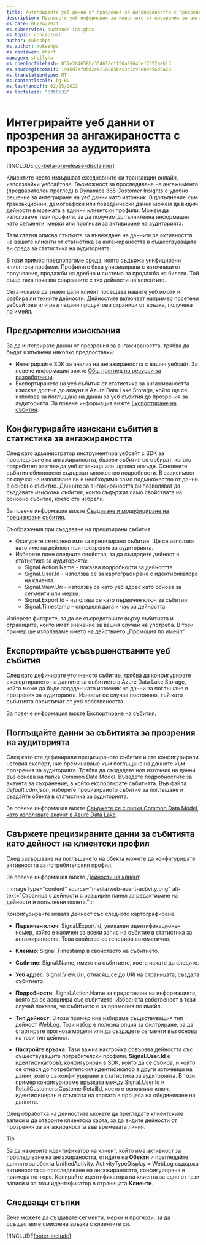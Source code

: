 ```yaml
---
title: Интегрирайте уеб данни от прозрения за ангажираността с прозрения за аудиторията
description: Пренесете уеб информация за клиентите от прозрения за ангажираност до аналитични данни за аудиторията.
ms.date: 06/24/2021
ms.subservice: audience-insights
ms.topic: conceptual
author: mukeshpo
ms.author: mukeshpo
ms.reviewer: mhart
manager: shellyha
ms.openlocfilehash: 037e264658bc354618cff56a89645ef7552aeb13
ms.sourcegitcommit: 1946d7af0bd2ca216885bec3c5c95009996d9a28
ms.translationtype: MT
ms.contentlocale: bg-BG
ms.lasthandoff: 02/25/2022
ms.locfileid: "8350532"
---
```

# <a name="integrate-web-data-from-engagement-insights-with-audience-insights"></a>Интегрирайте уеб данни от прозрения за ангажираността с прозрения за аудиторията


[!INCLUDE [cc-beta-prerelease-disclaimer](../engagement-insights/includes/cc-beta-prerelease-disclaimer.md)]

Клиентите често извършват ежедневните си транзакции онлайн, използвайки уебсайтове. Възможност за проследяване на ангажимента (предварителен преглед) в Dynamics 365 Customer Insights е удобно решение за интегриране на уеб данни като източник. В допълнение към транзакционни, демографски или поведенчески данни можем да видим дейности в мрежата в единни клиентски профили. Можем да използваме тези профили, за да получим допълнителна информация като сегменти, мерки или прогнози за активиране на аудиторията.

Тази статия описва стъпките за въвеждане на данните за активността на вашите клиенти от статистика за ангажираността в съществуващата ви среда за статистика на аудиторията.

В този пример предполагаме среда, която съдържа унифицирани клиентски профили. Профилите бяха унифицирани с източници от проучвания, продажби на дребно и система за продажба на билети. Той също така показва свързаните с тях дейности на клиентите. 

Сега искаме да знаем дали клиент посещава нашите уеб имоти и разбира ли техните дейности. Дейностите включват например посетени уебсайтове или разгледани продуктови страници от връзка, получена по имейл.

## <a name="prerequisites"></a>Предварителни изисквания

За да интегрирате данни от прозрения за ангажираността, трябва да бъдат изпълнени няколко предпоставки: 

- Интегрирайте SDK за анализ на ангажираността с вашия уебсайт. За повече информация вижте [Общ преглед на ресурси за разработчици](../engagement-insights/developer-resources.md).
- Експортирането на уеб събития от статистика за ангажираността изисква достъп до акаунт в Azure Data Lake Storage, който ще се използва за поглъщане на данни за уеб събития до прозрения за аудиторията. За повече информация вижте [Експортиране на събития](../engagement-insights/export-events.md).

## <a name="configure-refined-events-in-engagement-insights"></a>Конфигурирайте изискани събития в статистика за ангажираността

След като администратор инструментира уебсайт с SDK за проследяване на ангажираността, *базови събития* се събират, когато потребител разглежда уеб страница или щраква някъде. Основните събития обикновено съдържат множество подробности. В зависимост от случая на използване ви е необходимо само подмножество от данни в основно събитие. Данните за ангажираността ви позволяват да създавате *изискани събития*, които съдържат само свойствата на основно събитие, което сте избрали.     

За повече информация вижте [Създаване и модифициране на прецизирани събития](../engagement-insights/refined-events.md).

Съображения при създаване на прецизирани събития: 

- Осигурете смислено име за прецизирано събитие. Ще се използва като име на дейност при прозрения за аудиторията.
- Изберете поне следните свойства, за да създадете дейност в статистика за аудиторията: 
    - Signal.Action.Name - показва подробности за дейността.
    - Signal.User.Id - използва се за картографиране с идентификатора на клиента.
    - Signal.View.Uri - използва се като уеб адрес като основа за сегменти или мерки.
    - Signal.Export.Id - използва се като първичен ключ за събития.
    - Signal.Timestamp – определя дата и час за дейността.

Изберете филтрите, за да се съсредоточите върху събитията и страниците, които имат значение за вашия случай на употреба. В този пример ще използваме името на действието „Промоция по имейл“.

## <a name="export-the-refined-web-events"></a>Експортирайте усъвършенстваните уеб събития 

След като дефинирате уточненото събитие, трябва да конфигурирате експортирането на данните за събитието в Azure Data Lake Storage, който може да бъде зададен като източник на данни за поглъщане в прозрения за аудиторията. Износът се случва постоянно, тъй като събитията произтичат от уеб собствеността.

За повече информация вижте [Експортиране на събития](../engagement-insights/export-events.md).

## <a name="ingest-event-data-to-audience-insights"></a>Поглъщайте данни за събитията за прозрения на аудиторията

След като сте дефинирали прецизираното събитие и сте конфигурирали неговия експорт, ние преминаваме към поглъщане на данните към прозрения за аудиторията. Трябва да създадете нов източник на данни въз основа на папка Common Data Model. Въведете подробностите за акаунта за съхранение, в който експортирате събитията. Във файла *default.cdm.json*, изберете прецизираното събитие за поглъщане и създайте обекта в статистика за аудиторията.

За повече информация вижте [Свържете се с папка Common Data Model, като използвате акаунт в Azure Data Lake](connect-common-data-model.md).


## <a name="relate-refined-event-data-as-an-activity-of-a-customer-profile"></a>Свържете прецизираните данни за събитията като дейност на клиентски профил

След завършване на поглъщането на обекта можете да конфигурирате активността за потребителския профил.

За повече информация вижте [Дейности на клиент](activities.md).

:::image type="content" source="media/web-event-activity.png" alt-text="Страница с дейности с разширен панел за редактиране на дейности и попълнени полета.":::

Конфигурирайте новата дейност със следното картографиране: 

- **Първичен ключ**: Signal.Export.Id, уникален идентификационен номер, който е наличен за всеки запис на събитие в статистика за ангажираността. Това свойство се генерира автоматично.

- **Клеймо**: Signal.Timestamp в свойството на събитието.

- **Събитие**: Signal.Name, името на събитието, което искате да следите.

- **Уеб адрес**: Signal.View.Uri, отнасящ се до URI на страницата, създала събитието.

- **Подробности**: Signal.Action.Name за представяне на информацията, която да се асоциира със събитието. Избраната собственост в този случай показва, че събитието е за промоция по имейл.

- **Тип дейност**: В този пример ние избираме съществуващия тип дейност WebLog. Този избор е полезна опция за филтриране, за да стартирате прогноза модели или да създадете сегменти въз основа на този тип дейност.

- **Настройте връзка**: Тази важна настройка обвързва дейността със съществуващите потребителски профили. **Signal.User.Id** е идентификаторът, конфигуриран в SDK, който да се събира, и който се отнася до потребителския идентификатор в други източници на данни, които са конфигурирани в статистика за аудиторията. В този пример конфигурираме връзката между Signal.User.Id и RetailCustomers:CustomerRetailId, което е основният ключ, идентифициран в стъпката на картата в процеса на обединяване на данните.

След обработка на дейностите можете да прегледате клиентските записи и да отворите клиентска карта, за да видите дейности от прозрения за ангажираността във времевата линия. 

> [!TIP]
> За да намерите идентификатор на клиент, който има активност за проследяване на ангажираността, отидете на **Обекти** и прегледайте данните за обекта UnifiedActivity. ActivityTypeDisplay = WebLog съдържа активността за проследяване на ангажираността, конфигурирана в примера по-горе. Копирайте идентификатора на клиента за един от тези записи и за този идентификатор в страницата **Клиенти**.

## <a name="next-steps"></a>Следващи стъпки

Вече можете да създавате [сегменти](segments.md), [мерки](measures.md) и [прогнози](predictions.md), за да осъществите смислена връзка с клиентите си.


[!INCLUDE[footer-include](../includes/footer-banner.md)]
